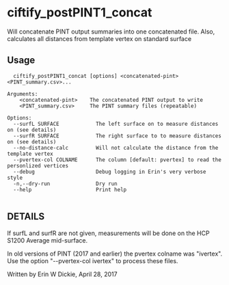 # ciftify_postPINT1_concat

Will concatenate PINT output summaries into one concatenated file.
Also, calculates all distances from template vertex on standard surface

## Usage
```
  ciftify_postPINT1_concat [options] <concatenated-pint> <PINT_summary.csv>...

Arguments:
    <concatenated-pint>    The concatenated PINT output to write
    <PINT_summary.csv>     The PINT summary files (repeatable)

Options:
  --surfL SURFACE            The left surface on to measure distances on (see details)
  --surfR SURFACE            The right surface to to measure distances on (see details)
  --no-distance-calc         Will not calculate the distance from the template vertex
  --pvertex-col COLNAME      The column [default: pvertex] to read the personlized vertices
  --debug                    Debug logging in Erin's very verbose style
  -n,--dry-run               Dry run
  --help                     Print help


```
## DETAILS

If surfL and surfR are not given, measurements will be done on the
HCP S1200 Average mid-surface.

In old versions of PINT (2017 and earlier) the pvertex colname was "ivertex".
Use the option "--pvertex-col ivertex" to process these files.

Written by Erin W Dickie, April 28, 2017

